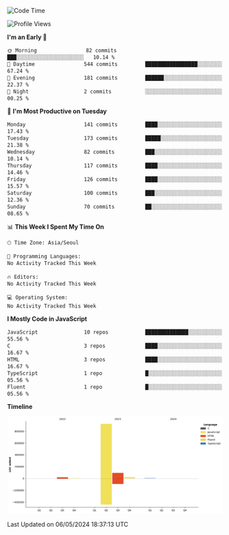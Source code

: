 <!--START_SECTION:waka-->
![Code Time](http://img.shields.io/badge/Code%20Time-63%20hrs%2029%20mins-blue)

![Profile Views](http://img.shields.io/badge/Profile%20Views-0-blue)

**I'm an Early 🐤** 

```text
🌞 Morning                82 commits          ███░░░░░░░░░░░░░░░░░░░░░░   10.14 % 
🌆 Daytime                544 commits         █████████████████░░░░░░░░   67.24 % 
🌃 Evening                181 commits         ██████░░░░░░░░░░░░░░░░░░░   22.37 % 
🌙 Night                  2 commits           ░░░░░░░░░░░░░░░░░░░░░░░░░   00.25 % 
```
📅 **I'm Most Productive on Tuesday** 

```text
Monday                   141 commits         ████░░░░░░░░░░░░░░░░░░░░░   17.43 % 
Tuesday                  173 commits         █████░░░░░░░░░░░░░░░░░░░░   21.38 % 
Wednesday                82 commits          ███░░░░░░░░░░░░░░░░░░░░░░   10.14 % 
Thursday                 117 commits         ████░░░░░░░░░░░░░░░░░░░░░   14.46 % 
Friday                   126 commits         ████░░░░░░░░░░░░░░░░░░░░░   15.57 % 
Saturday                 100 commits         ███░░░░░░░░░░░░░░░░░░░░░░   12.36 % 
Sunday                   70 commits          ██░░░░░░░░░░░░░░░░░░░░░░░   08.65 % 
```


📊 **This Week I Spent My Time On** 

```text
🕑︎ Time Zone: Asia/Seoul

💬 Programming Languages: 
No Activity Tracked This Week

🔥 Editors: 
No Activity Tracked This Week

💻 Operating System: 
No Activity Tracked This Week
```

**I Mostly Code in JavaScript** 

```text
JavaScript               10 repos            ██████████████░░░░░░░░░░░   55.56 % 
C                        3 repos             ████░░░░░░░░░░░░░░░░░░░░░   16.67 % 
HTML                     3 repos             ████░░░░░░░░░░░░░░░░░░░░░   16.67 % 
TypeScript               1 repo              █░░░░░░░░░░░░░░░░░░░░░░░░   05.56 % 
Fluent                   1 repo              █░░░░░░░░░░░░░░░░░░░░░░░░   05.56 % 
```



**Timeline**

![Lines of Code chart](https://raw.githubusercontent.com/project-dy/project-dy/main/assets/bar_graph.png)


 Last Updated on 06/05/2024 18:37:13 UTC
<!--END_SECTION:waka-->
